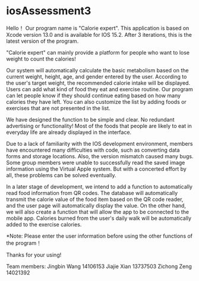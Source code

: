 # iosAssessment3
Hello！
Our program name is "Calorie expert". This application is based on Xcode version 13.0 and is available for IOS 15.2. After 3 iterations, this is the latest version of the program.

"Calorie expert" can mainly provide a platform for people who want to lose weight to count the calories!

Our system will automatically calculate the basic metabolism based on the current weight, height, age, and gender entered by the user. According to the user's target weight, the recommended calorie intake will be displayed. Users can add what kind of food they eat and exercise routine. Our program can let people know if they should continue eating based on how many calories they have left. You can also customize the list by adding foods or exercises that are not presented in the list.

We have designed the function to be simple and clear. No redundant advertising or functionality! Most of the foods that people are likely to eat in everyday life are already displayed in the interface.

Due to a lack of familiarity with the IOS development environment, members have encountered many difficulties with code, such as converting data forms and storage locations. Also, the version mismatch caused many bugs. Some group members were unable to successfully read the saved image information using the Virtual Apple system. But with a concerted effort by all, these problems can be solved eventually.

In a later stage of development, we intend to add a function to automatically read food information from QR codes. The database will automatically transmit the calorie value of the food item based on the QR code reader, and the user page will automatically display the value. On the other hand, we will also create a function that will allow the app to be connected to the mobile app. Calories burned from the user's daily walk will be automatically added to the exercise calories.

*Note: Please enter the user information before using the other functions of the program！

Thanks for your using!




Team members: Jingbin Wang 14106153
              Jiajie Xian 13737503
              Zichong Zeng 14021392
              
